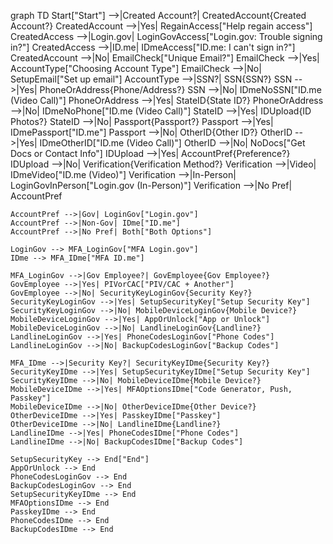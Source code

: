 graph TD
    Start["Start"] -->|Created Account?| CreatedAccount{Created Account?}
    CreatedAccount -->|Yes| RegainAccess["Help regain access"]
    CreatedAccess -->|Login.gov| LoginGovAccess["Login.gov: Trouble signing in?"]
    CreatedAccess -->|ID.me| IDmeAccess["ID.me: I can't sign in?"]
    CreatedAccount -->|No| EmailCheck["Unique Email?"]
    EmailCheck -->|Yes| AccountType["Choosing Account Type"]
    EmailCheck -->|No| SetupEmail["Set up email"]
    AccountType -->|SSN?| SSN{SSN?}
    SSN -->|Yes| PhoneOrAddress{Phone/Address?}
    SSN -->|No| IDmeNoSSN["ID.me (Video Call)"]
    PhoneOrAddress -->|Yes| StateID{State ID?}
    PhoneOrAddress -->|No| IDmeNoPhone["ID.me (Video Call)"]
    StateID -->|Yes| IDUpload{ID Photos?}
    StateID -->|No| Passport{Passport?}
    Passport -->|Yes| IDmePassport["ID.me"]
    Passport -->|No| OtherID{Other ID?}
    OtherID -->|Yes| IDmeOtherID["ID.me (Video Call)"]
    OtherID -->|No| NoDocs["Get Docs or Contact Info"]
    IDUpload -->|Yes| AccountPref{Preference?}
    IDUpload -->|No| Verification{Verification Method?}
    Verification -->|Video| IDmeVideo["ID.me (Video)"]
    Verification -->|In-Person| LoginGovInPerson["Login.gov (In-Person)"]
    Verification -->|No Pref| AccountPref

    AccountPref -->|Gov| LoginGov["Login.gov"]
    AccountPref -->|Non-Gov| IDme["ID.me"]
    AccountPref -->|No Pref| Both["Both Options"]

    LoginGov --> MFA_LoginGov["MFA Login.gov"]
    IDme --> MFA_IDme["MFA ID.me"]

    MFA_LoginGov -->|Gov Employee?| GovEmployee{Gov Employee?}
    GovEmployee -->|Yes| PIVorCAC["PIV/CAC + Another"]
    GovEmployee -->|No| SecurityKeyLoginGov{Security Key?}
    SecurityKeyLoginGov -->|Yes| SetupSecurityKey["Setup Security Key"]
    SecurityKeyLoginGov -->|No| MobileDeviceLoginGov{Mobile Device?}
    MobileDeviceLoginGov -->|Yes| AppOrUnlock["App or Unlock"]
    MobileDeviceLoginGov -->|No| LandlineLoginGov{Landline?}
    LandlineLoginGov -->|Yes| PhoneCodesLoginGov["Phone Codes"]
    LandlineLoginGov -->|No| BackupCodesLoginGov["Backup Codes"]

    MFA_IDme -->|Security Key?| SecurityKeyIDme{Security Key?}
    SecurityKeyIDme -->|Yes| SetupSecurityKeyIDme["Setup Security Key"]
    SecurityKeyIDme -->|No| MobileDeviceIDme{Mobile Device?}
    MobileDeviceIDme -->|Yes| MFAOptionsIDme["Code Generator, Push, Passkey"]
    MobileDeviceIDme -->|No| OtherDeviceIDme{Other Device?}
    OtherDeviceIDme -->|Yes| PasskeyIDme["Passkey"]
    OtherDeviceIDme -->|No| LandlineIDme{Landline?}
    LandlineIDme -->|Yes| PhoneCodesIDme["Phone Codes"]
    LandlineIDme -->|No| BackupCodesIDme["Backup Codes"]

    SetupSecurityKey --> End["End"]
    AppOrUnlock --> End
    PhoneCodesLoginGov --> End
    BackupCodesLoginGov --> End
    SetupSecurityKeyIDme --> End
    MFAOptionsIDme --> End
    PasskeyIDme --> End
    PhoneCodesIDme --> End
    BackupCodesIDme --> End
